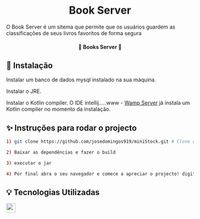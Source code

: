<h1 align="center">
  Book Server
</h1>

O Book Server é um sitema que permite que os usuários guardem as classificações de seus livros favoritos de forma segura

<h4 align="center"> 
	🚧 Books Server  🚧
</h4>

## :construction_worker: Instalação

 Instalar um banco de dados mysql instalado na sua máquina.
 
 Instalar o JRE.

 Instalar o Kotlin compiler. O IDE intellij.....www - [Wamp Server](https://www.wampserver.com/en/) já instala um Kotlin compiler no momento da instalação.
 

## :sparkles: Instruções para rodar o projecto

```bash
1) git clone https://github.com/josedomingos919/miniStock.git # Clone o repositório em pasta da sua máquina

2) Baixar as dependências e fazer o build 

3) executar o jar

4) Por final abra o seu navegador e comece a apreciar o projecto! digitando => abrindo as páginas html
```


## :bulb: Tecnologias Utilizadas

 <img src="https://img.shields.io/badge/javascript-%23F7DF1E.svg?&style=for-the-badge&logo=javascript&logoColor=black" height="25"/>
 
